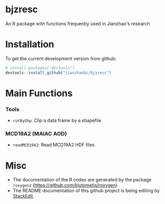 

# bjzresc
An R package with functions frequently used in Jianzhao's research
# Installation
To get the current development version from github:
``` R
# install.packages("devtools")
devtools::install_github("jianzhaobi/bjzresc")
```
# Main Functions
### Tools
* `cutByShp`: Clip a data frame by a shapefile
### MCD19A2 (MAIAC AOD)
* `readMCD19A2`: Read MCD19A2 HDF files 

# Misc
* The documentation of the R codes are generated by the package `roxygen2` (https://github.com/klutometis/roxygen)
* The README documentation of this github project is being editing by [StackEdit](https://stackedit.io/). 
<!--stackedit_data:
eyJoaXN0b3J5IjpbMTU1MzI1NzM5LDMyODExNDgxNCwxMTYxMz
YxMDcsMTA5OTg5NzY4OF19
-->